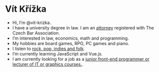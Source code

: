 # Vít Křížka

- Hi, I’m @vit-krizka.  
- I have a university degree in law. I am an <a href="https://www.brnenskypravnik.cz" title="Křížka Kuckirová Legal">attorney</a> registered with The Czech Bar Association.  
- I’m interested in law, economics, math and programming.  
- My hobbies are board games, RPG, PC games and piano.
- I listen to <a href="https://open.spotify.com/user/11170331309" title="Music preference">rock, pop, indies and folk</a>.  
- I’m currently learning JavaScript and Vue.js.  
- I am currently looking for a job as a <a href="https://www.linkedin.com/in/v%C3%ADt-k%C5%99%C3%AD%C5%BEka-82382747/" title="LinkedIn profile">junior front-end programmer or lecturer of IT or graphics courses.</a>.  
